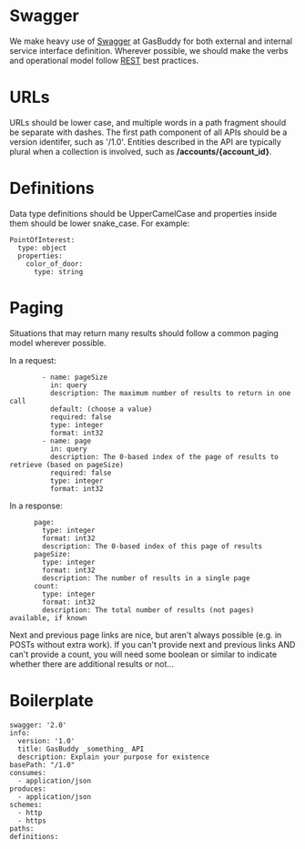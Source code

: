 Swagger
=======

We make heavy use of [Swagger](http://swagger.io/) at GasBuddy for both external and internal service interface definition.
Wherever possible, we should make the verbs and operational model follow [REST](https://en.wikipedia.org/wiki/Representational_state_transfer)
best practices.

URLs
====
URLs should be lower case, and multiple words in a path fragment should be separate with dashes.
The first path component of all APIs should be a version identifer, such as '/1.0'. Entities
described in the API are typically plural when a collection is involved, such as **/accounts/{account_id}**.

Definitions
=======
Data type definitions should be UpperCamelCase and properties inside them should be 
lower snake_case. For example:

```
PointOfInterest:
  type: object
  properties:
    color_of_door:
      type: string
```

Paging
======
Situations that may return many results should follow a common paging model wherever possible.

In a request:
```
        - name: pageSize
          in: query
          description: The maximum number of results to return in one call
          default: (choose a value)
          required: false
          type: integer
          format: int32
        - name: page
          in: query
          description: The 0-based index of the page of results to retrieve (based on pageSize)
          required: false
          type: integer
          format: int32
```

In a response:
```
      page:
        type: integer
        format: int32
        description: The 0-based index of this page of results
      pageSize:
        type: integer
        format: int32
        description: The number of results in a single page
      count:
        type: integer
        format: int32
        description: The total number of results (not pages) available, if known      
```

Next and previous page links are nice, but aren't always possible (e.g. in POSTs without extra work).
If you can't provide next and previous links AND can't provide a count, you will need some
boolean or similar to indicate whether there are additional results or not...

Boilerplate
===========
```
swagger: '2.0'
info:
  version: '1.0'
  title: GasBuddy _something_ API
  description: Explain your purpose for existence
basePath: "/1.0"
consumes:
  - application/json
produces:
  - application/json
schemes:
  - http
  - https
paths:
definitions:
```
